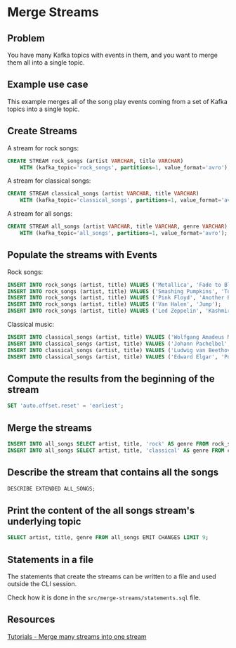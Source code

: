 # Merge Streams

## Problem

You have many Kafka topics with events in them, and you want to merge them all into a single topic.

## Example use case

This example merges all of the song play events coming from a set of Kafka topics into a single topic.

## Create Streams

A stream for rock songs:

```sql
CREATE STREAM rock_songs (artist VARCHAR, title VARCHAR)
    WITH (kafka_topic='rock_songs', partitions=1, value_format='avro');
```

A stream for classical songs:

```sql
CREATE STREAM classical_songs (artist VARCHAR, title VARCHAR)
    WITH (kafka_topic='classical_songs', partitions=1, value_format='avro');
```

A stream for all songs:

```sql
CREATE STREAM all_songs (artist VARCHAR, title VARCHAR, genre VARCHAR)
    WITH (kafka_topic='all_songs', partitions=1, value_format='avro');
```

## Populate the streams with Events

Rock songs:

```sql
INSERT INTO rock_songs (artist, title) VALUES ('Metallica', 'Fade to Black');
INSERT INTO rock_songs (artist, title) VALUES ('Smashing Pumpkins', 'Today');
INSERT INTO rock_songs (artist, title) VALUES ('Pink Floyd', 'Another Brick in the Wall');
INSERT INTO rock_songs (artist, title) VALUES ('Van Halen', 'Jump');
INSERT INTO rock_songs (artist, title) VALUES ('Led Zeppelin', 'Kashmir');
```

Classical music:

```sql
INSERT INTO classical_songs (artist, title) VALUES ('Wolfgang Amadeus Mozart', 'The Magic Flute');
INSERT INTO classical_songs (artist, title) VALUES ('Johann Pachelbel', 'Canon');
INSERT INTO classical_songs (artist, title) VALUES ('Ludwig van Beethoven', 'Symphony No. 5');
INSERT INTO classical_songs (artist, title) VALUES ('Edward Elgar', 'Pomp and Circumstance');
```

## Compute the results from the beginning of the stream

```sql
SET 'auto.offset.reset' = 'earliest';
```

## Merge the streams

```sql
INSERT INTO all_songs SELECT artist, title, 'rock' AS genre FROM rock_songs;
INSERT INTO all_songs SELECT artist, title, 'classical' AS genre FROM classical_songs;
```

## Describe the stream that contains all the songs

```sql
DESCRIBE EXTENDED ALL_SONGS;
```

## Print the content of the all songs stream's underlying topic

```sql
SELECT artist, title, genre FROM all_songs EMIT CHANGES LIMIT 9;
```

## Statements in a file

The statements that create the streams can be written to a file and used outside the CLI session.

Check how it is done in the `src/merge-streams/statements.sql` file.

## Resources

[Tutorials - Merge many streams into one stream](https://kafka-tutorials.confluent.io/merge-many-streams-into-one-stream/ksql.html)

